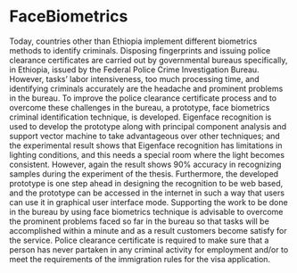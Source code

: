 # FaceBiometrics
Today, countries other than Ethiopia implement different biometrics methods to identify criminals. Disposing fingerprints and issuing police clearance certificates are carried out by governmental bureaus specifically, in Ethiopia, issued by the Federal Police Crime Investigation Bureau. However, tasks’ labor intensiveness, too much processing time, and identifying criminals accurately are the headache and prominent problems in the bureau. To improve the police clearance certificate process and to overcome these challenges in the bureau, a prototype, face biometrics criminal identification technique, is developed. Eigenface recognition is used to develop the prototype along with principal component analysis and support vector machine to take advantageous over other techniques; and the experimental result shows that Eigenface recognition has limitations in lighting conditions, and this needs a special room where the light becomes consistent. However, again the result shows 90% accuracy in recognizing samples during the experiment of the thesis. Furthermore, the developed prototype is one step ahead in designing the recognition to be web based, and the prototype can be accessed in the internet in such a way that users can use it in graphical user interface mode. Supporting the work to be done in the bureau by using face biometrics technique is advisable to overcome the prominent problems faced so far in the bureau so that tasks will be accomplished within a minute and as a result customers become satisfy for the service. Police clearance certificate is required to make sure that a person has never partaken in any criminal activity for employment and/or to meet the requirements of the immigration rules for the visa application.  
